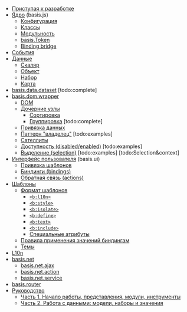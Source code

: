 * [Приступая к разработке](get-started.md)
* [Ядро](basis.md) (basis.js)
  * [Конфигурация](config.md)
  * [Классы](basis.Class.md)
  * [Модульность](resources.md)
  * [basis.Token](basis.Token.md)
  * [Binding bridge](bindingbridge.md)
* [События](basis.event.md)
* [Данные](basis.data.md)
  * [Скаляр](basis.data.Value.md)
  * [Объект](basis.data.Object.md)
  * [Набор](basis.data.datasets.md)
  * [Карта](basis.data.map.md)
* [basis.data.dataset](basis.data.dataset.md) \[todo:complete]
* [basis.dom.wrapper](basis.dom.wrapper.md)
  * [DOM](basis.dom.wrapper_dom.md)
  * [Дочерние узлы](basis.dom.wrapper_childNodes.md)
    * [Сортировка](basis.dom.wrapper_sorting.md)
    * [Группировка](basis.dom.wrapper_grouping.md) \[todo:complete]
  * [Привязка данных](basis.dom.wrapper_data.md)
  * [Паттерн "владелец"](basis.dom.wrapper_owner.md) \[todo:examples]
  * [Сателлиты](basis.dom.wrapper_satellite.md)
  * [Доступность (disabled/enabled)](basis.dom.wrapper_disabled.md) \[todo:examples]
  * [Выделение (selection)](basis.dom.wrapper_selection.md) \[todo:examples] \[todo:Selection&context]
* [Интерфейс пользователя](basis.ui.md) (basis.ui)
  * [Привязка шаблонов](basis.ui_template.md)
  * [Биндинги (bindings)](basis.ui_bindings.md)
  * [Обратная связь (actions)](basis.ui_actions.md)
* [Шаблоны](basis.template.md)
  * [Формат шаблонов](basis.template_format.md)
    * [`<b:l10n>`](template/b-l10n.md)
    * [`<b:style>`](template/b-style.md)
    * [`<b:isolate>`](template/b-isolate.md)
    * [`<b:define>`](template/b-define.md)
    * [`<b:text>`](template/b-text.md)
    * [`<b:include>`](template/b-include.md)
    * [Специальные атрибуты](template/atrtibute.md)
  * [Правила применения значений биндингам](basis.template_bindings.md)
  * [Темы](basis.template_theme.md)
* [L10n](basis.l10n.md)
* [basis.net](basis.net.md)
  * [basis.net.ajax](basis.net.ajax.md)
  * [basis.net.action](basis.net.action.md)
  * [basis.net.service](basis.net.service.md)
* [basis.router](basis.router.md)
* [Руководство](tutorial/index.md)
  * [Часть 1. Начало работы, представления, модули, инструменты](tutorial/part1/index.md)
  * [Часть 2. Работа с данными: модели, наборы и значения](tutorial/part2/index.md)
